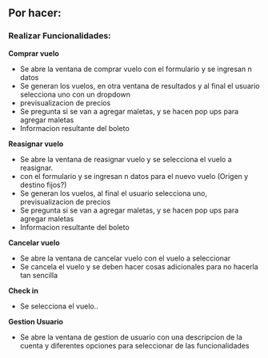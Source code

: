 ## Por hacer:

### Realizar Funcionalidades:

**Comprar vuelo**
- Se abre la ventana de comprar vuelo con el formulario y se ingresan n datos
- Se generan los vuelos, en otra ventana de resultados y al final el usuario selecciona uno con un dropdown
- previsualizacion de precios
- Se pregunta si se van a agregar maletas, y se hacen pop ups para agregar maletas
- Informacion resultante del boleto

**Reasignar vuelo**
- Se abre la ventana de reasignar vuelo y se selecciona el vuelo a reasignar.
- con el formulario y se ingresan n datos para el nuevo vuelo (Origen y destino fijos?)
- Se generan los vuelos, al final el usuario selecciona uno, previsualizacion de precios
- Se pregunta si se van a agregar maletas, y se hacen pop ups para agregar maletas
- Informacion resultante del boleto


**Cancelar vuelo**
- Se abre la ventana de cancelar vuelo con el vuelo a seleccionar
- Se cancela el vuelo y se deben hacer cosas adicionales para no hacerla tan sencilla


**Check in**
- Se selecciona el vuelo..

**Gestion Usuario**
- Se abre la ventana de gestion de usuario con una descripcion de la cuenta y diferentes opciones para seleccionar de las funcionalidades
